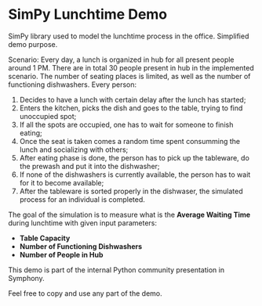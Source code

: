 # SimPy Lunchtime Demo
SimPy library used to model the lunchtime process in the office. Simplified demo purpose.

Scenario: Every day, a lunch is organized in hub for all present people around 1 PM. There are in total 30 people present in hub in the implemented scenario. The number of seating places is limited, as well as the number of functioning dishwashers. 
Every person:
1. Decides to have a lunch with certain delay after the lunch has started;
2. Enters the kitchen, picks the dish and goes to the table, trying to find unoccupied spot;
3. If all the spots are occupied, one has to wait for someone to finish eating;
4. Once the seat is taken comes a random time spent consumming the lunch and socializing with others;
5. After eating phase is done, the person has to pick up the tableware, do the prewash and put it into the dishwasher;
6. If none of the dishwashers is currently available, the person has to wait for it to become available;
7. After the tableware is sorted properly in the dishwaser, the simulated process for an individual is completed.

The goal of the simulation is to measure what is the **Average Waiting Time** during lunchtime with given input parameters:
- **Table Capacity**
- **Number of Functioning Dishwashers**
- **Number of People in Hub**

This demo is part of the internal Python community presentation in Symphony. 

Feel free to copy and use any part of the demo.
